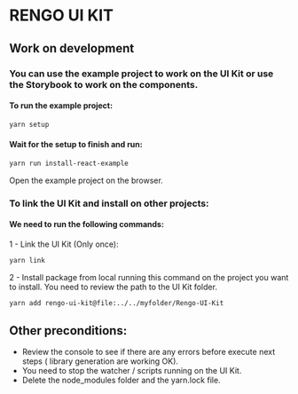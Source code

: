 # RENGO UI KIT

## Work on development

### You can use the example project to work on the UI Kit or use the Storybook to work on the components.

#### To run the example project:
```bash
yarn setup
```
#### Wait for the setup to finish and run:
```bash
yarn run install-react-example
```

Open the example project on the browser.

### To link the UI Kit and install on other projects:
#### We need to run the following commands:
1 - Link the UI Kit (Only once):
```bash
yarn link
```
2 - Install package from local running this command on the project you want to install. You need to review the path to the UI Kit folder.
```bash
yarn add rengo-ui-kit@file:../../myfolder/Rengo-UI-Kit
```
## Other preconditions: 
 - Review the console to see if there are any errors before execute next steps ( library generation are working OK).
 - You need to stop the watcher / scripts running on the UI Kit.
 - Delete the node_modules folder and the yarn.lock file.

